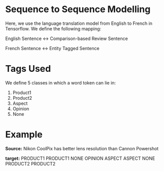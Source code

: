 # Sequence to Sequence Modelling

Here, we use the language translation model from English to French in Tensorflow. We define the following mapping:

English Sentence <-> Comparison-based Review Sentence

French Sentence <-> Entity Tagged Sentence

# Tags Used

We define 5 classes in which a word token can lie in:

1. Product1
2. Product2
3. Aspect
4. Opinion
5. None

# Example

**Source:**
Nikon CoolPix has better lens resolution than Cannon Powershot

**target:**
PRODUCT1 PRODUCT1 NONE OPINION ASPECT ASPECT NONE PRODUCT2 PRODUCT2
